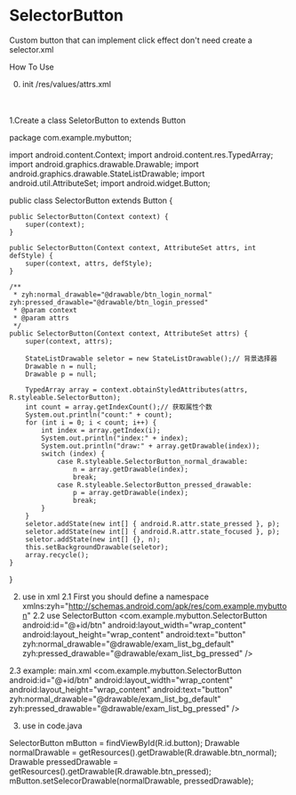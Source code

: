 SelectorButton
==============

Custom button that can implement click effect don't need create a selector.xml

How To Use

0. init /res/values/attrs.xml
<resources>
     <declare-styleable name="SelectorButton">
        <attr name="normal_drawable" format="reference" />
        <attr name="pressed_drawable" format="reference" />
　　</declare-styleable>
</resources>

1.Create a class SeletorButton to extends  Button

package com.example.mybutton;

import android.content.Context;
import android.content.res.TypedArray;
import android.graphics.drawable.Drawable;
import android.graphics.drawable.StateListDrawable;
import android.util.AttributeSet;
import android.widget.Button;

public class SelectorButton extends Button {

	public SelectorButton(Context context) {
		super(context);
	}

	public SelectorButton(Context context, AttributeSet attrs, int defStyle) {
		super(context, attrs, defStyle);
	}

	/**
	 * zyh:normal_drawable="@drawable/btn_login_normal" zyh:pressed_drawable="@drawable/btn_login_pressed"
	 * @param context
	 * @param attrs
	 */
	public SelectorButton(Context context, AttributeSet attrs) {
		super(context, attrs);

		StateListDrawable seletor = new StateListDrawable();// 背景选择器
		Drawable n = null;
		Drawable p = null;

		TypedArray array = context.obtainStyledAttributes(attrs, R.styleable.SelectorButton);
		int count = array.getIndexCount();// 获取属性个数
		System.out.println("count:" + count);
		for (int i = 0; i < count; i++) {
			int index = array.getIndex(i);
			System.out.println("index:" + index);
			System.out.println("draw:" + array.getDrawable(index));
			switch (index) {
				case R.styleable.SelectorButton_normal_drawable:
					n = array.getDrawable(index);
					break;
				case R.styleable.SelectorButton_pressed_drawable:
					p = array.getDrawable(index);
					break;
			}
		}
		seletor.addState(new int[] { android.R.attr.state_pressed }, p);
		seletor.addState(new int[] { android.R.attr.state_focused }, p);
		seletor.addState(new int[] {}, n);
		this.setBackgroundDrawable(seletor);
		array.recycle();
	}
}

2. use  in xml 
2.1 First you should define a namespace 
    xmlns:zyh="http://schemas.android.com/apk/res/com.example.mybutton"
2.2 use SelectorButton
 <com.example.mybutton.SelectorButton
        android:id="@+id/btn"
        android:layout_width="wrap_content"
        android:layout_height="wrap_content"
        android:text="button"
        zyh:normal_drawable="@drawable/exam_list_bg_default"
        zyh:pressed_drawable="@drawable/exam_list_bg_pressed" />

2.3 example: main.xml
<RelativeLayout xmlns:android="http://schemas.android.com/apk/res/android"
    xmlns:tools="http://schemas.android.com/tools"
    xmlns:zyh="http://schemas.android.com/apk/res/com.example.mybutton"
    android:layout_width="match_parent"
    android:layout_height="match_parent"
    android:paddingBottom="@dimen/activity_vertical_margin"
    android:paddingLeft="@dimen/activity_horizontal_margin"
    android:paddingRight="@dimen/activity_horizontal_margin"
    android:paddingTop="@dimen/activity_vertical_margin"
    tools:context="com.example.mybutton.MainActivity" >
    <com.example.mybutton.SelectorButton
        android:id="@+id/btn"
        android:layout_width="wrap_content"
        android:layout_height="wrap_content"
        android:text="button"
        zyh:normal_drawable="@drawable/exam_list_bg_default"
        zyh:pressed_drawable="@drawable/exam_list_bg_pressed" />
</RelativeLayout>

3. use in code.java

SelectorButton mButton = findViewById(R.id.button);
Drawable normalDrawable = getResources().getDrawable(R.drawable.btn_normal);
Drawable pressedDrawable = getResources().getDrawable(R.drawable.btn_pressed);
mButton.setSelecorDrawable(normalDrawable, pressedDrawable);
